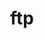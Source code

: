 ---
layout: landing_page
sidebar: qq_cli_command_reference_sidebar
summary: Listing of commands for ftp
title: ftp
zendesk_source: qq CLI Command Guide

---